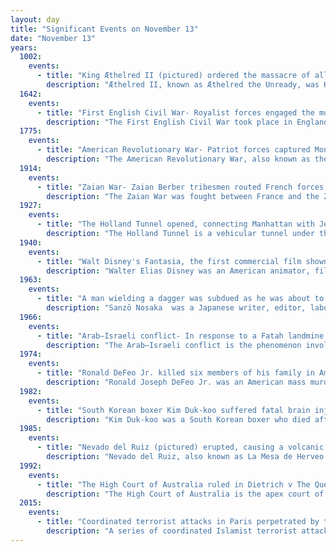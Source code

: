 ```yaml
---
layout: day
title: "Significant Events on November 13"
date: "November 13"
years:
  1002:
    events:
      - title: "King Æthelred II (pictured) ordered the massacre of all Danes in England."
        description: "Æthelred II, known as Æthelred the Unready, was King of the English from 978 to 1013 and again from 1014 until his death in 1016. His epithet comes from the Old English word unræd meaning 'poorly advised'; it is a pun on his name, which means 'well advised'."
  1642:
    events:
      - title: "First English Civil War- Royalist forces engaged the much larger Parliamentarian army at the Battle of Turnham Green near Turnham Green, Middlesex."
        description: "The First English Civil War took place in England and Wales from 1642 to 1646, and forms part of the 1639 to 1653 Wars of the Three Kingdoms. An estimated 15% to 20% of adult males in England and Wales served in the military at some point between 1639 and 1653, while around 4% of the total population died from war-related causes. These figures illustrate the widespread impact of the conflict on society, and the bitterness it engendered as a result."
  1775:
    events:
      - title: "American Revolutionary War- Patriot forces captured Montreal without significant opposition as part of the Invasion of Quebec."
        description: "The American Revolutionary War, also known as the Revolutionary War or American War of Independence, was an armed conflict that comprised the final eight years of the broader American Revolution, in which American Patriot forces organized as the Continental Army and commanded by George Washington defeated the British Army. The conflict was fought in North America, the Caribbean, and the Atlantic Ocean. The war ended with the Treaty of Paris (1783), which resulted in the establishment of the United States of America as an independent nation, which was recognized by Great Britain and other nations of the world."
  1914:
    events:
      - title: "Zaian War- Zaian Berber tribesmen routed French forces at the Battle of El Herri in Morocco."
        description: "The Zaian War was fought between France and the Zaian Confederation of Berber tribes in Morocco between 1914 and 1921 during the French conquest of Morocco. Morocco had become a French protectorate in 1912, and Resident-General Louis-Hubert Lyautey sought to extend French influence eastwards through the Middle Atlas mountains towards French Algeria. This was opposed by the Zaians, led by Mouha ou Hammou Zayani. The war began well for the French, who quickly took the key towns of Taza and Khénifra. Despite the loss of their base at Khénifra, the Zaians inflicted heavy losses on the French, who responded by establishing groupes mobiles, combined arms formations that mixed regular and irregular infantry, cavalry and artillery into a single force."
  1927:
    events:
      - title: "The Holland Tunnel opened, connecting Manhattan with Jersey City under the Hudson River."
        description: "The Holland Tunnel is a vehicular tunnel under the Hudson River that connects Hudson Square and Lower Manhattan in New York City in the east to Jersey City, New Jersey in the west. The tunnel is operated by the Port Authority of New York and New Jersey and carries Interstate 78. The New Jersey side of the tunnel is the eastern terminus of New Jersey Route 139. The Holland Tunnel is one of three vehicular crossings between Manhattan and New Jersey; the two others are the Lincoln Tunnel and George Washington Bridge."
  1940:
    events:
      - title: "Walt Disney's Fantasia, the first commercial film shown with stereophonic sound, premiered at the Broadway Theatre in New York City."
        description: "Walter Elias Disney was an American animator, film producer, voice actor, and entrepreneur. A pioneer of the American animation industry, he introduced several developments in the production of cartoons. As a film producer, he holds the record for most Academy Awards earned (22) and nominations (59) by an individual. He was presented with two Golden Globe Special Achievement Awards and an Emmy Award, among other honors. Several of his films are included in the National Film Registry by the Library of Congress and have also been named as some of the greatest films ever by the American Film Institute."
  1963:
    events:
      - title: "A man wielding a dagger was subdued as he was about to attack Sanzō Nosaka, the chairman of the Japanese Communist Party."
        description: "Sanzō Nosaka  was a Japanese writer, editor, labor organizer, communist agent, politician, and university professor and a founder of the Japanese Communist Party (JCP). He was the son of a wealthy Japanese merchant, and attended Keio University. While in university, Nosaka became interested in social movements, and joined a moderate labor organization after graduation, working as a research staff member, and as a writer and editor of the organization's magazine. He traveled to Britain in 1919 to study political economy, where he deepened his studies of Marxism and became a confirmed communist. Nosaka was a founding member of the Communist Party of Great Britain, but his activity within British communist circles led to him being deported from Britain in 1921."
  1966:
    events:
      - title: "Arab–Israeli conflict- In response to a Fatah landmine incident, the Israeli military conducted a large cross-border assault on the Jordanian-controlled West Bank village of Samu."
        description: "The Arab–Israeli conflict is the phenomenon involving political tension, military conflicts, and other disputes between various Arab countries and Israel, which escalated during the 20th century. The roots of the Arab–Israeli conflict have been attributed to the support by Arab League member countries for the Palestinians, a fellow League member, in the ongoing Israeli–Palestinian conflict; this in turn has been attributed to the simultaneous rise of Zionism and Arab nationalism towards the end of the 19th century, though the two national movements had not clashed until the 1920s."
  1974:
    events:
      - title: "Ronald DeFeo Jr. killed six members of his family in Amityville, New York, events that later inspired the book The Amityville Horror and a subsequent media franchise."
        description: "Ronald Joseph DeFeo Jr. was an American mass murderer who was tried and convicted for the 1974 killings of his father, mother, two brothers, and two sisters in Amityville, New York. He was found guilty of six counts of 2nd degree murder and was sentenced to 25 years to life, DeFeo died in prison on March 12, 2021. The case inspired the book and film versions of The Amityville Horror."
  1982:
    events:
      - title: "South Korean boxer Kim Duk-koo suffered fatal brain injuries during a match with American Ray Mancini in Las Vegas, leading to significant rule changes in the sport."
        description: "Kim Duk-koo was a South Korean boxer who died after fighting in a world championship boxing match against Ray Mancini. His death sparked reforms aimed at better protecting the health of boxers, including reducing the number of rounds in championship bouts from 15 to 12."
  1985:
    events:
      - title: "Nevado del Ruiz (pictured) erupted, causing a volcanic mudslide that buried the town of Armero, Colombia, killing approximately 23,000 people."
        description: "Nevado del Ruiz, also known as La Mesa de Herveo is a volcano on the border of the departments of Caldas and Tolima in Colombia, being the highest point of both. It is located about 130 km (81 mi) west of the capital city Bogotá. It is a stratovolcano composed of many layers of lava alternating with hardened volcanic ash and other pyroclastic rocks. Volcanic activity at Nevado del Ruiz began about two million years ago, during the Early Pleistocene or Late Pliocene, with three major eruptive periods. The current volcanic cone formed during the present eruptive period, which began 150,000 years ago."
  1992:
    events:
      - title: "The High Court of Australia ruled in Dietrich v The Queen that, although there is no absolute right to have publicly funded counsel, a judge should grant any request for an adjournment or stay in most circumstances in which an accused is unrepresented."
        description: "The High Court of Australia is the apex court of the Australian legal system. It exercises original and appellate jurisdiction on matters specified in the Constitution of Australia and supplementary legislation."
  2015:
    events:
      - title: "Coordinated terrorist attacks in Paris perpetrated by the Islamic State killed 130 people and injured 413 others."
        description: "A series of coordinated Islamist terrorist attacks took place on Friday, 13 November 2015 in Paris, France, and the city's northern suburb, Saint-Denis. Beginning at 21-16, three suicide bombers struck outside the Stade de France in Saint-Denis, during an international football match, after failing to gain entry to the stadium. Another group of attackers then fired on crowded cafés and restaurants in Paris, with one of them also detonating an explosive, killing himself in the process. A third group carried out another mass shooting and took hostages at an Eagles of Death Metal concert attended by 1,500 people in the Bataclan theatre, leading to a stand-off with police. The attackers were either shot or detonated suicide vests when police raided the theatre."
---
```

